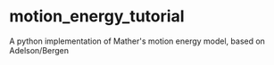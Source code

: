 # motion_energy_tutorial
 A python implementation of Mather's motion energy model, based on Adelson/Bergen
